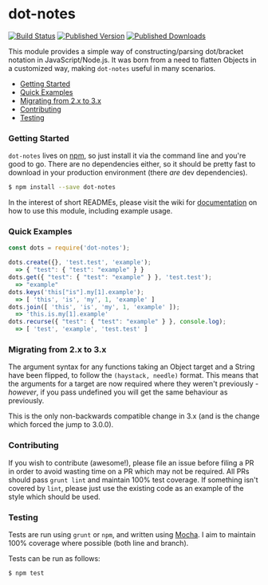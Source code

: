 # dot-notes

[![Build Status](https://img.shields.io/github/actions/workflow/status/whitfin/dot-notes-js/ci.yml?branch=main)](https://github.com/whitfin/dot-notes-js/actions) [![Published Version](https://img.shields.io/npm/v/dot-notes.svg)](https://npmjs.com/package/dot-notes) [![Published Downloads](https://img.shields.io/npm/dt/dot-notes)](https://npmjs.com/package/dot-notes)

This module provides a simple way of constructing/parsing dot/bracket notation in JavaScript/Node.js. It was born from a need to flatten Objects in a customized way, making `dot-notes` useful in many scenarios.

- [Getting Started](#setup)
- [Quick Examples](#quick-examples)
- [Migrating from 2.x to 3.x](#migrating-from-2x-to-3x)
- [Contributing](#contributing)
- [Testing](#testing)

### Getting Started

`dot-notes` lives on [npm](https://www.npmjs.com/package/dot-notes), so just install it via the command line and you're good to go. There are no dependencies either, so it should be pretty fast to download in your production environment (there *are* dev dependencies).

```bash
$ npm install --save dot-notes
```

In the interest of short READMEs, please visit the wiki for [documentation](https://github.com/zackehh/dot-notes/wiki) on how to use this module, including example usage.

### Quick Examples

```javascript
const dots = require('dot-notes');

dots.create({}, 'test.test', 'example');
  => { "test": { "test": "example" } }
dots.get({ "test": { "test": "example" } }, 'test.test');
  => "example"
dots.keys('this["is"].my[1].example');
  => [ 'this', 'is', 'my', 1, 'example' ]
dots.join([ 'this', 'is', 'my', 1, 'example' ]);
  => 'this.is.my[1].example'
dots.recurse({ "test": { "test": "example" } }, console.log);
  => [ 'test', 'example', 'test.test' ]

```

### Migrating from 2.x to 3.x

The argument syntax for any functions taking an Object target and a String have been flipped, to follow the `(haystack, needle)` format. This means that the arguments for a target are now required where they weren't previously - *however*, if you pass undefined you will get the same behaviour as previously.

This is the only non-backwards compatible change in 3.x (and is the change which forced the jump to 3.0.0).

### Contributing

If you wish to contribute (awesome!), please file an issue before filing a PR in order to avoid wasting time on a PR which may not be required. All PRs should pass `grunt lint` and maintain 100% test coverage. If something isn't covered by `lint`, please just use the existing code as an example of the style which should be used.

### Testing

Tests are run using `grunt` or `npm`, and written using [Mocha](https://mochajs.org/). I aim to maintain 100% coverage where possible (both line and branch).

Tests can be run as follows:

```bash
$ npm test
```
